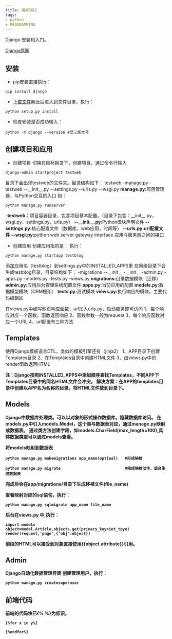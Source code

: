```yaml
---
title: 瞎写测试
tags:
- python
- PROGRAMMING
---
```

Django 安装和入门。
<!--more-->
[Django原网](https://www.djangoproject.com)
## 安装
* pip安装直接执行：

```
pip install django
```

* [下载文件](https://www.djangoproject.com/download/2.0.7/tarball/)解压后进入到文件目录，执行：

```
python setup.py install
```

* 检查安装是否成功输入：

```
python -m django --version #显示版本号
```

## 创建项目和应用

* 创建项目
切换在目标目录下，创建项目，通过命令行输入

```
django-admin startproject testweb
```

目录下会出现testweb的文件夹。目录结构如下：
testweb
-manage.py
-testweb
\-\-\_\_init\_\_.py
\-\-settings.py
\-\-urls.py
\-\-wsgi.py
<b> manage.py:</b>项目管理器，与Python交互的入口 如：

```
python manage.py runserver
```

<b> -testweb：</b>项目容器目录，包含项目基本配置。（目录下包含：\_\_init\_\_.py，wsgi.py，settings.py，urls.py）
<b> \-\-\_\_init\_\_.py:</b>Python模块声明文件
<b> \-\-settings.py:</b>核心配置文件（数据库，web应用，时间等）
<b> \-\-urls.py:url配置文件</b>
<b> \-\-wsgi.py:</b>python web server gateway interface 应用与服务器之间的接口

* 创建应用
创建应用指的是：
执行：

```
python manage.py startapp testblog
```

添加应用名（testblog）到settings.py中的INSTALLED_APPS里
在同级目录下会生成testblog目录，目录结构如下：
\-migrations
\-\-\_\_init\_\_
\-\_\_init\_\_
\-admin.py
\-apps.py
\-models.py
\-tests.py
\-views.py
<b>migrations:</b>目录数据模块（迁移）
<b>admin.py:</b>应用后台管理系统配置文件
<b>apps.py:</b>当前应用的配置
<b>models.py:</b>数据模型模块（ORM框架）
<b>tests.py:</b>测试模块
<b>views.py:</b>执行响应的模块，主要代码编辑区

在views.py中编写网页响应函数，url加入urls.py，启动服务即可访问
1、每个响应对应一个函数，函数返回响应
2、函数参数一般为request
3、每个响应函数对应一个URL
4、url配置有三种方法

## Templates
使用Django模板语言DTL，类似的模板引擎还有（jinja2）
1、APP目录下创建Templates目录
2、在Templates目录中创建HTML文件
3、由views.py中的render函数返回HTML

<b>注：Django按照INSTALLED_APPS中添加顺序查找Templates，不同APP下Templates目录中的同名HTML文件会冲突。
解决方案：在APP的templates目录中创建以APP名为名称的目录。将HTML文件放到目录下。<b>

## Models
Django中数据库处理类。可以以对象的形式操作数据库。隐藏数据库访问。
在models.py中引入models.Model，这个类与数据表对应，通过manage.py映射成数据表。
通过类方法创建字段，如models.CharField(max_length=100),具体数据类型可以通过models查看。

将models映射到数据表


```
python manage.py makemigrations app_name(optinal)   #形成映射
```

```
python manage.py migrate							#完成映射动作，后台生成数据表
```

完成后会在app/migrations/目录下生成移植文件(file_name)

查看映射对应的sql语句，执行：

```
python manage.py sqlmigrate app_name file_name 
```

后台在views.py 中,执行：

```
import models
object=model.Article.objects.get(primary_key=int_tpye)
render(request,'page',{'obj':object})
```

前段的HTML可以接受到对象直接使用{{object.attribute}}引用。

## Admin
Django自动化数据管理界面
创建管理用户，执行：

```
python manage.py createsuperuser
```

## 前端代码
前端的代码块已{%  %}为标识。

```
{%for x in y%}

{%endfor%}
```